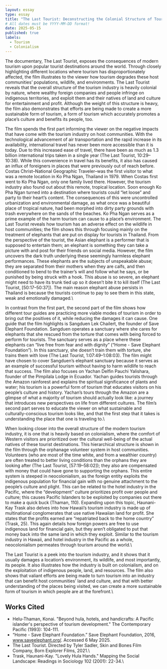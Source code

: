 ```yaml
---
layout: essay
type: essay
title: "The Last Tourist: Deconstructing the Colonial Structure of Tourism"
# All dates must be YYYY-MM-DD format!
date: 2025-05-15
published: true
labels:
  - Tourism
  - Colonialism
---
```


  The documentary, The Last Tourist, exposes the consequences of modern tourism upon popular tourist destinations around the world. Through closely highlighting different locations where tourism has disproportionately affected, the film illustrates to the viewer how tourism degrades these host communities’ populations, wildlife, and environments. The Last Tourist reveals that the overall structure of the tourism industry is heavily colonial by nature, where wealthy foreign companies and people infringe on indigenous territories, and exploit them and their natives of land and culture for entertainment and profit. Although the weight of this structure is heavy, the film also demonstrates that efforts are being made to create a more sustainable form of tourism, a form of tourism which accurately promotes a place’s culture and benefits its people, too.
  
  The film spends the first part informing the viewer on the negative impacts that have come with the tourism industry on host communities. With the technological advancement of air transportation and the rapid increase in its availability, international travel has never been more accessible than it is today. Due to this increased ease of travel, there have been as much as 1.3 billion international trips taken in a single year (The Last Tourist, 10:29–10:38). While this convenience in travel has its benefits, it also has caused an influx of foreigners in places that were previously out of reach before. Costas Christ–National Geographic Traveler–was the first visitor to what was a remote location in Ko Pha Ngan, Thailand in 1979. When Costas first went to Ko Pha Ngan, only one family lived there. However, the tourism industry also found out about this remote, tropical location. Soon enough Ko Pha Ngan turned into a destination where tourists could “let loose” and party to their heart’s content. The consequences of this were uncontrolled urbanization and environmental damage, as what once was a beautiful place of tropical nature, had been morphed into dirty party grounds with trash everywhere on the sands of the beaches. Ko Pha Ngan serves as a prime example of the harm tourism can cause to a place’s environment. The Last Tourist reveals how tourism has an adverse effect on the wildlife in host communities; the film shows this through focusing mainly on the treatment of elephants that are put on display for tourists in Thailand. From the perspective of the tourist, the Asian elephant is a performer that is supposed to entertain them; an elephant is something they can take a picture with and post for their friends on social media. However, the film uncovers the dark truth underlying these seemingly harmless elephant performances. These elephants are the subjects of unspeakable abuse; they are separated from their mothers when they are calfs, and then conditioned to bend to the trainer’s will and follow what he says, or be punished by being struck with a hook. This abuse is so severe, an elephant might need to have its trunk tied up so it doesn’t bite it to kill itself (The Last Tourist, [50:17–50:37]). The main reason elephant abuse persists in Thailand is because the tourists continue to pay to see them in this state, weak and emotionally damaged.\
  
  In contrast from the first part, the second part of the film shows how different tour guides are practicing more viable modes of tourism in order to bring out the positives of it, while reducing the damages it can cause. One guide that the film highlights is Sangduen Lek Chailert, the founder of Save Elephant Foundation. Sangduen operates a sanctuary where she cares for elephants that she rescued from the torture that comes with being forced to perform for tourists. The sanctuary serves as a place where these elephants can “live free from fear and with dignity” (“Home - Save Elephant Foundation”). In this sanctuary, she doesn’t train them with torture, she trains them with love (The Last Tourist, 1:07:49–1:08:03). The film might have chosen to cover Sangduen’s elephant sanctuary because it serves as an example of successful tourism without having to harm wildlife to reach that success. The film also focuses on Yachan Delfin Pauchi Yalishara, founder of the Pimpilala Lodge in Ecuador. Yachan guides tourists through the Amazon rainforest and explains the spiritual significance of plants and water; his tourism is a powerful form of tourism that educates visitors on his people’s culture and history. Yachan’s tours through the Amazon are a glimpse of what a majority of tourism should actually look like: a journey that introduces new perspectives on life from different cultures. The film’s second part serves to educate the viewer on what sustainable and culturally-conscious tourism looks like, and that the first step that it takes is understanding the place that one is traveling to.\

  When looking closer into the overall structure of the modern tourism industry, it is one that is heavily based on colonialism, where the comfort of Western visitors are prioritized over the cultural well-being of the actual natives of these tourist destinations. This hierarchical structure is shown in the film through the orphanage volunteer system in host communities. Volunteers (who are most of the time white, and from a wealthier country) are often treated to better living conditions than the orphans they are looking after (The Last Tourist, [57:19–58:02]); they also are compensated with money that could have gone to supporting the orphans. This entire system is steeped in neocolonialism, as the foreign entity exploits the indigenous population for financial gain with no genuine attachment to the people’s culture and plight. This can be related to the hotel industry in the Pacific, where the “development” culture prioritizes profit over people and culture; this causes Pacific Islanders to be exploited by companies out there to make a quick buck (Thaman, 110). Expanding upon this topic, Haunani-Kay Trask also delves into how Hawaii’s tourism industry is made up of multinational conglomerates that use native Hawaiian land for profit. She states that the profits earned are “repatriated back to the home country” (Trask, 25). This again details how foreign powers are free to use indigenous land for financial gain, but they aren’t obligated to put that money back into the same land in which they exploit. Similar to the tourism industry in Hawaii, and hotel industry in the Pacific as a whole, neocolonialism permeates through tourism around the world.\

  The Last Tourist is a peek into the tourism industry, and it shows that it usually damages a location’s environment, its wildlife, and most importantly, its people. It also illustrates how the industry is built on colonialism, and on the exploitation of indigenous people, land, and resources. The film also shows that valiant efforts are being made to turn tourism into an industry that can benefit host communities’ land and culture, and that with better understanding of the places being visited, we can create a more sustainable form of tourism in which people are at the forefront.\

## Works Cited
- Helu-Thaman, Konai. "Beyond hula, hotels, and handicrafts: A Pacific islander's
perspective of tourism development." The Contemporary Pacific (1993): 104-111.
- “Home - Save Elephant Foundation.” Save Elephant Foundation, 2016, www.saveelephant.org/.
Accessed 6 May 2025.
- The Last Tourist. Directed by Tyler Sadler, Skin and Bones Film Company, Born Explorer Films,
2021.\
- Trask, Haunani-Kay. "Lovely Hula Hands." Mapping the Social Landscape: Readings in
Sociology 102 (2001): 22-34.\
